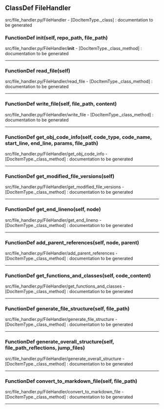 ## ClassDef FileHandler
src/file_handler.py/FileHandler - [DocItemType._class] : 
documentation to be generated
### FunctionDef __init__(self, repo_path, file_path)
src/file_handler.py/FileHandler/__init__ - [DocItemType._class_method] : 
documentation to be generated
***
### FunctionDef read_file(self)
src/file_handler.py/FileHandler/read_file - [DocItemType._class_method] : 
documentation to be generated
***
### FunctionDef write_file(self, file_path, content)
src/file_handler.py/FileHandler/write_file - [DocItemType._class_method] : 
documentation to be generated
***
### FunctionDef get_obj_code_info(self, code_type, code_name, start_line, end_line, params, file_path)
src/file_handler.py/FileHandler/get_obj_code_info - [DocItemType._class_method] : 
documentation to be generated
***
### FunctionDef get_modified_file_versions(self)
src/file_handler.py/FileHandler/get_modified_file_versions - [DocItemType._class_method] : 
documentation to be generated
***
### FunctionDef get_end_lineno(self, node)
src/file_handler.py/FileHandler/get_end_lineno - [DocItemType._class_method] : 
documentation to be generated
***
### FunctionDef add_parent_references(self, node, parent)
src/file_handler.py/FileHandler/add_parent_references - [DocItemType._class_method] : 
documentation to be generated
***
### FunctionDef get_functions_and_classes(self, code_content)
src/file_handler.py/FileHandler/get_functions_and_classes - [DocItemType._class_method] : 
documentation to be generated
***
### FunctionDef generate_file_structure(self, file_path)
src/file_handler.py/FileHandler/generate_file_structure - [DocItemType._class_method] : 
documentation to be generated
***
### FunctionDef generate_overall_structure(self, file_path_reflections, jump_files)
src/file_handler.py/FileHandler/generate_overall_structure - [DocItemType._class_method] : 
documentation to be generated
***
### FunctionDef convert_to_markdown_file(self, file_path)
src/file_handler.py/FileHandler/convert_to_markdown_file - [DocItemType._class_method] : 
documentation to be generated
***
